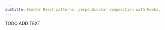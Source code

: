```yaml
---
subtitle: Master React patterns, perpendicular composition with Hooks, HOC, and Render Props this workshop in Barcelona
---
```


TODO ADD TEXT
